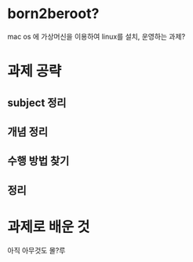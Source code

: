# born2beroot? 

mac os 에 가상머신을 이용하여 linux를 설치, 운영하는 과제?

# 과제 공략

## subject 정리 

## 개념 정리 

## 수행 방법 찾기 

## 정리

# 과제로 배운 것 

아직 아무것도 몰?루
